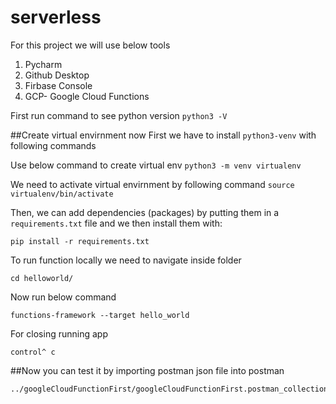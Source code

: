 # serverless
For this project we will use below tools
1. Pycharm
2. Github Desktop
3. Firbase Console
4. GCP- Google Cloud Functions

First run command to see python version
``python3 -V``

##Create virtual envirnment now
First we have to install `python3-venv` with following commands

Use below command to create virtual env
``python3 -m venv virtualenv``

We need to activate virtual envirnment by following command 
``source virtualenv/bin/activate``

Then, we can add dependencies (packages) by putting them
in a `requirements.txt` file and we then install them with:
```
pip install -r requirements.txt
```
To run function locally we need to navigate inside folder
```
cd helloworld/
```
Now run below command 
```
functions-framework --target hello_world
```
For closing running app
```
control^ c
```
##Now you can test it by importing postman json file into postman
```
../googleCloudFunctionFirst/googleCloudFunctionFirst.postman_collection.json
```




